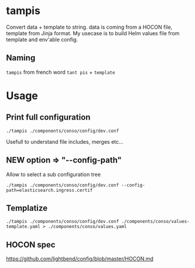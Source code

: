 # tampis

Convert data + template to string. data is coming from a HOCON file, template from Jinja format. My usecase is to build Helm values file from template and env'able config.

## Naming

``tampis`` from french word ``tant pis`` + ``template``

# Usage

## Print full configuration

```
./tampis ./components/conso/config/dev.conf
```

Usefull to understand file includes, merges etc...

## NEW option => "--config-path"

Allow to select a sub configuration tree

```
./tampis ./components/conso/config/dev.conf --config-path=elasticsearch.ingress.certif
```

## Templatize

```
./tampis ./components/conso/config/dev.conf ./components/conso/values-template.yaml > ./components/conso/values.yaml
```

## HOCON spec

https://github.com/lightbend/config/blob/master/HOCON.md
